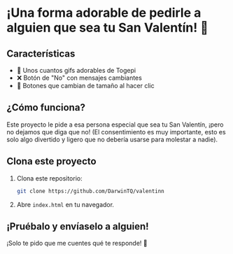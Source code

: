 # ¡Una forma adorable de pedirle a alguien que sea tu San Valentín! 🌹

## Características  
- 🥰 Unos cuantos gifs adorables de Togepi  
- ❌ Botón de "No" con mensajes cambiantes  
- 🔄 Botones que cambian de tamaño al hacer clic  

## ¿Cómo funciona?  
Este proyecto le pide a esa persona especial que sea tu San Valentín, ¡pero no dejamos que diga que no! (El consentimiento es muy importante, esto es solo algo divertido y ligero que no debería usarse para molestar a nadie).  

## Clona este proyecto  
1. Clona este repositorio:  
   ```bash
   git clone https://github.com/DarwinTQ/valentinn
   ```  
2. Abre `index.html` en tu navegador.  

## ¡Pruébalo y envíaselo a alguien! 

¡Solo te pido que me cuentes qué te responde! 🤭
